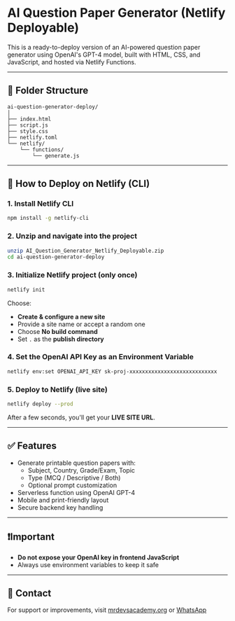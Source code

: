 # AI Question Paper Generator (Netlify Deployable)

This is a ready-to-deploy version of an AI-powered question paper generator using OpenAI's GPT-4 model, built with HTML, CSS, and JavaScript, and hosted via Netlify Functions.

---

## 📁 Folder Structure

```
ai-question-generator-deploy/
│
├── index.html
├── script.js
├── style.css
├── netlify.toml
└── netlify/
    └── functions/
        └── generate.js
```

---

## 🚀 How to Deploy on Netlify (CLI)

### 1. Install Netlify CLI
```bash
npm install -g netlify-cli
```

### 2. Unzip and navigate into the project
```bash
unzip AI_Question_Generator_Netlify_Deployable.zip
cd ai-question-generator-deploy
```

### 3. Initialize Netlify project (only once)
```bash
netlify init
```

Choose:
- **Create & configure a new site**
- Provide a site name or accept a random one
- Choose **No build command**
- Set `.` as the **publish directory**

### 4. Set the OpenAI API Key as an Environment Variable
```bash
netlify env:set OPENAI_API_KEY sk-proj-xxxxxxxxxxxxxxxxxxxxxxxxxxxx
```

### 5. Deploy to Netlify (live site)
```bash
netlify deploy --prod
```

After a few seconds, you'll get your **LIVE SITE URL**.

---

## ✅ Features

- Generate printable question papers with:
  - Subject, Country, Grade/Exam, Topic
  - Type (MCQ / Descriptive / Both)
  - Optional prompt customization
- Serverless function using OpenAI GPT-4
- Mobile and print-friendly layout
- Secure backend key handling

---

## ❗Important

- **Do not expose your OpenAI key in frontend JavaScript**
- Always use environment variables to keep it safe

---

## 💬 Contact

For support or improvements, visit [mrdevsacademy.org](https://mrdevsacademy.org) or [WhatsApp](https://wa.me/917550001202)
